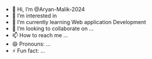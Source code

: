 - 👋 Hi, I’m @Aryan-Malik-2024
- 👀 I’m interested in 
- 🌱 I’m currently learning Web application Development
- 💞️ I’m looking to collaborate on ...
- 📫 How to reach me ...
- 😄 Pronouns: ...
- ⚡ Fun fact: ...

<!---
Aryan-Malik-2024/Aryan-Malik-2024 is a ✨ special ✨ repository because its `README.md` (this file) appears on your GitHub profile.
You can click the Preview link to take a look at your changes.
--->
